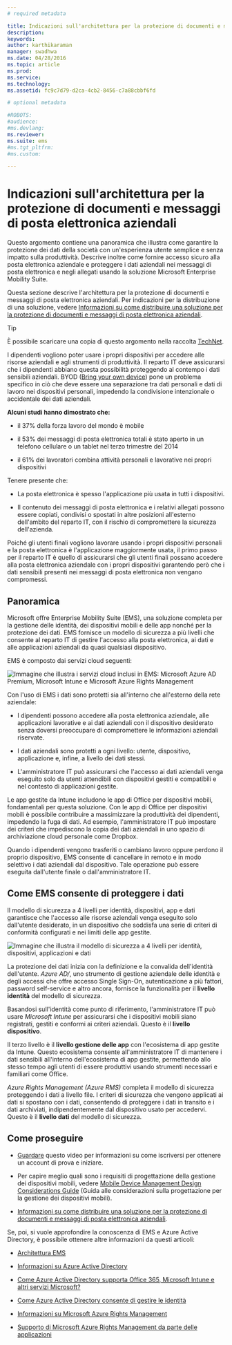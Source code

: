 ```yaml
---
# required metadata

title: Indicazioni sull'architettura per la protezione di documenti e messaggi di posta elettronica aziendali
description:
keywords:
author: karthikaraman
manager: swadhwa
ms.date: 04/28/2016
ms.topic: article
ms.prod:
ms.service:
ms.technology:
ms.assetid: fc9c7d79-d2ca-4cb2-8456-c7a88cbbf6fd

# optional metadata

#ROBOTS:
#audience:
#ms.devlang:
ms.reviewer:
ms.suite: ems
#ms.tgt_pltfrm:
#ms.custom:

---
```


# Indicazioni sull'architettura per la protezione di documenti e messaggi di posta elettronica aziendali
Questo argomento contiene una panoramica che illustra come garantire la protezione dei dati della società con un'esperienza utente semplice e senza impatto sulla produttività. Descrive inoltre come fornire accesso sicuro alla posta elettronica aziendale e proteggere i dati aziendali nei messaggi di posta elettronica e negli allegati usando la soluzione Microsoft Enterprise Mobility Suite.

Questa sezione descrive l'architettura per la protezione di documenti e messaggi di posta elettronica aziendali. Per indicazioni per la distribuzione di una soluzione, vedere [Informazioni su come distribuire una soluzione per la protezione di documenti e messaggi di posta elettronica aziendali](learn-how-to-deploy-a-solution-for-protecting-company-email-and-documents.md).

> [!TIP]
> È possibile scaricare una copia di questo argomento nella raccolta [TechNet](https://gallery.technet.microsoft.com/Managing-Access-and-Help-b7a05d0d/file/140056/1/Managing%20Access%20and%20Help%20Protect%20Corporate%20Email%20Data%20on%20Mobile%20Devices.pdf).

I dipendenti vogliono poter usare i propri dispositivi per accedere alle risorse aziendali e agli strumenti di produttività. Il reparto IT deve assicurarsi che i dipendenti abbiano questa possibilità proteggendo al contempo i dati sensibili aziendali. BYOD ([Bring your own device](byod-design-considerations-guide.md)) pone un problema specifico in ciò che deve essere una separazione tra dati personali e dati di lavoro nei dispositivi personali, impedendo la condivisione intenzionale o accidentale dei dati aziendali.

**Alcuni studi hanno dimostrato che:**

-   il 37% della forza lavoro del mondo è mobile

-   il 53% dei messaggi di posta elettronica totali è stato aperto in un telefono cellulare o un tablet nel terzo trimestre del 2014

-   il 61% dei lavoratori combina attività personali e lavorative nei propri dispositivi

Tenere presente che:

-   La posta elettronica è spesso l'applicazione più usata in tutti i dispositivi.

-   Il contenuto dei messaggi di posta elettronica e i relativi allegati possono essere copiati, condivisi o spostati in altre posizioni all'esterno dell'ambito del reparto IT, con il rischio di compromettere la sicurezza dell'azienda.

Poiché gli utenti finali vogliono lavorare usando i propri dispositivi personali e la posta elettronica è l'applicazione maggiormente usata, il primo passo per il reparto IT è quello di assicurarsi che gli utenti finali possano accedere alla posta elettronica aziendale con i propri dispositivi garantendo però che i dati sensibili presenti nei messaggi di posta elettronica non vengano compromessi.

## Panoramica
Microsoft offre Enterprise Mobility Suite (EMS), una soluzione completa per la gestione delle identità, dei dispositivi mobili e delle app nonché per la protezione dei dati. EMS fornisce un modello di sicurezza a più livelli che consente al reparto IT di gestire l'accesso alla posta elettronica, ai dati e alle applicazioni aziendali da quasi qualsiasi dispositivo.

EMS è composto dai servizi cloud seguenti:

![Immagine che illustra i servizi cloud inclusi in EMS: Microsoft Azure AD Premium, Microsoft Intune e Microsoft Azure Rights Management](./media/ProtectEmail/Enterprise-Mobility-Suite.png)

Con l'uso di EMS i dati sono protetti sia all'interno che all'esterno della rete aziendale:

-   I dipendenti possono accedere alla posta elettronica aziendale, alle applicazioni lavorative e ai dati aziendali con il dispositivo desiderato senza doversi preoccupare di compromettere le informazioni aziendali riservate.

-   I dati aziendali sono protetti a ogni livello: utente, dispositivo, applicazione e, infine, a livello dei dati stessi.

-   L'amministratore IT può assicurarsi che l'accesso ai dati aziendali venga eseguito solo da utenti attendibili con dispositivi gestiti e compatibili e nel contesto di applicazioni gestite.

Le app gestite da Intune includono le app di Office per dispositivi mobili, fondamentali per questa soluzione. Con le app di Office per dispositivi mobili è possibile contribuire a massimizzare la produttività dei dipendenti, impedendo la fuga di dati. Ad esempio, l'amministratore IT può impostare dei criteri che impediscono la copia dei dati aziendali in uno spazio di archiviazione cloud personale come Dropbox.

Quando i dipendenti vengono trasferiti o cambiano lavoro oppure perdono il proprio dispositivo, EMS consente di cancellare in remoto e in modo selettivo i dati aziendali dal dispositivo. Tale operazione può essere eseguita dall'utente finale o dall'amministratore IT.

## Come EMS consente di proteggere i dati
Il modello di sicurezza a 4 livelli per identità, dispositivi, app e dati garantisce che l'accesso alle risorse aziendali venga eseguito solo dall'utente desiderato, in un dispositivo che soddisfa una serie di criteri di conformità configurati e nei limiti delle app gestite.

![Immagine che illustra il modello di sicurezza a 4 livelli per identità, dispositivi, applicazioni e dati](./media/ProtectEmail/Protecting_your_data.png)

La protezione dei dati inizia con la definizione e la convalida dell'identità dell'utente. *Azure AD/*, uno strumento di gestione aziendale delle identità e degli accessi che offre accesso Single Sign-On, autenticazione a più fattori, password self-service e altro ancora, fornisce la funzionalità per il **livello identità** del modello di sicurezza.

Basandosi sull'identità come punto di riferimento, l'amministratore IT può usare *Microsoft Intune* per assicurarsi che i dispositivi mobili siano registrati, gestiti e conformi ai criteri aziendali. Questo è il **livello dispositivo**.

Il terzo livello è il **livello gestione delle app** con l'ecosistema di app gestite da Intune. Questo ecosistema consente all'amministratore IT di mantenere i dati sensibili all'interno dell'ecosistema di app gestite, permettendo allo stesso tempo agli utenti di essere produttivi usando strumenti necessari e familiari come Office.

*Azure Rights Management (Azure RMS)* completa il modello di sicurezza proteggendo i dati a livello file. I criteri di sicurezza che vengono applicati ai dati si spostano con i dati, consentendo di proteggere i dati in transito e i dati archiviati, indipendentemente dal dispositivo usato per accedervi. Questo è il **livello dati** del modello di sicurezza.

## Come proseguire
- [Guardare](https://www.youtube.com/watch?v=ltcZvm4VOFU) questo video per informazioni su come iscriversi per ottenere un account di prova e iniziare.

- Per capire meglio quali sono i requisiti di progettazione della gestione dei dispositivi mobili, vedere [Mobile Device Management Design Considerations Guide](mdm-design-considerations-guide.md) (Guida alle considerazioni sulla progettazione per la gestione dei dispositivi mobili).

- [Informazioni su come distribuire una soluzione per la protezione di documenti e messaggi di posta elettronica aziendali](learn-how-to-deploy-a-solution-for-protecting-company-email-and-documents.md).

Se, poi, si vuole approfondire la conoscenza di EMS e Azure Active Directory, è possibile ottenere altre informazioni da questi articoli:
- [Architettura EMS](https://azure.microsoft.com/en-us/documentation/infographics/enterprise-mobility/)

- [Informazioni su Azure Active Directory](https://azure.microsoft.com/en-us/documentation/articles/active-directory-whatis/)

- [Come Azure Active Directory supporta Office 365, Microsoft Intune e altri servizi Microsoft?](https://azure.microsoft.com/en-us/documentation/articles/active-directory-administer/#what-is-an-azure-ad-tenant)

- [Come Azure Active Directory consente di gestire le identità](https://azure.microsoft.com/en-us/documentation/articles/active-directory-administer/)

- [Informazioni su Microsoft Azure Rights Management](https://technet.microsoft.com/en-us/library/jj585026.aspx)

- [Supporto di Microsoft Azure Rights Management da parte delle applicazioni](https://technet.microsoft.com/en-us/library/jj585004.aspx)


<!--HONumber=Apr16_HO4-->



